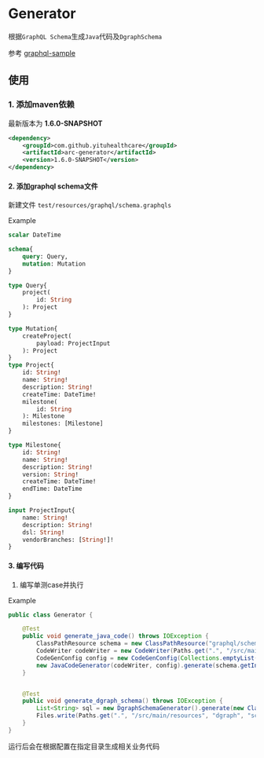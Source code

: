 # Generator

根据`GraphQL Schema`生成`Java`代码及`DgraphSchema`

参考 [graphql-sample](./generator/src/test/java/ai/care/arc/generator/codegen/GeneratorIntegralTest.java)

## 使用

### 1. 添加maven依赖

最新版本为 **1.6.0-SNAPSHOT**

```xml
<dependency>
    <groupId>com.github.yituhealthcare</groupId>
    <artifactId>arc-generator</artifactId>
    <version>1.6.0-SNAPSHOT</version>
</dependency>
```
#### 2. 添加graphql schema文件 

新建文件 `test/resources/graphql/schema.graphqls`

Example

```graphql
scalar DateTime

schema{
    query: Query,
    mutation: Mutation
}

type Query{
    project(
        id: String
    ): Project
}

type Mutation{
    createProject(
        payload: ProjectInput
    ): Project
}
type Project{
    id: String!
    name: String!
    description: String!
    createTime: DateTime!
    milestone(
        id: String
    ): Milestone
    milestones: [Milestone]
}

type Milestone{
    id: String!
    name: String!
    description: String!
    version: String!
    createTime: DateTime!
    endTime: DateTime
}

input ProjectInput{
    name: String!
    description: String!
    dsl: String!
    vendorBranches: [String!]!
}
```

#### 3. 编写代码

1. 编写单测case并执行

Example

```java
public class Generator {

    @Test
    public void generate_java_code() throws IOException {
        ClassPathResource schema = new ClassPathResource("graphql/schema.graphqls");
        CodeWriter codeWriter = new CodeWriter(Paths.get(".", "/src/main/java"));
        CodeGenConfig config = new CodeGenConfig(Collections.emptyList());
        new JavaCodeGenerator(codeWriter, config).generate(schema.getInputStream(), "com.github.yituhealthcare.arc.samplegenerator");
    }


    @Test
    public void generate_dgraph_schema() throws IOException {
        List<String> sql = new DgraphSchemaGenerator().generate(new ClassPathResource("graphql/schema.graphqls").getInputStream());
        Files.write(Paths.get(".", "/src/main/resources", "dgraph", "schema.dgraph"), sql);
    }
}

```

运行后会在根据配置在指定目录生成相关业务代码